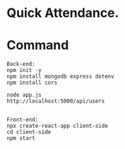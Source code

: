 
# Quick Attendance. 

# Command
```
Back-end:
npm init -y
npm install mongodb express dotenv 
npm install cors

node app.js
http://localhost:5000/api/users


Front-end:
npx create-react-app client-side
cd client-side
npm start 

```
